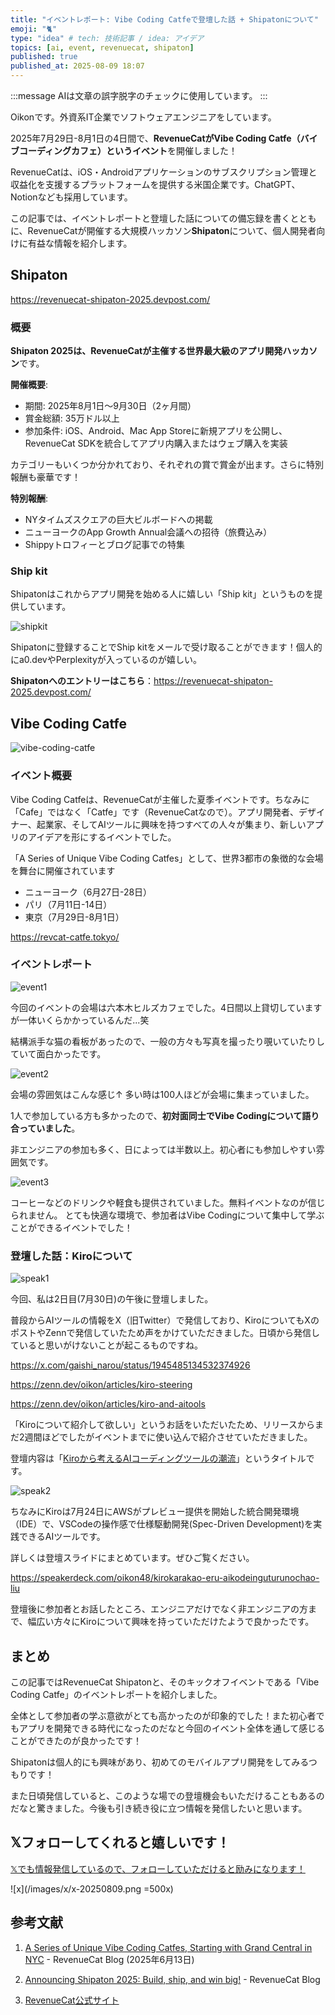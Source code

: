 ```yaml
---
title: "イベントレポート: Vibe Coding Catfeで登壇した話 + Shipatonについて"
emoji: "🐈"
type: "idea" # tech: 技術記事 / idea: アイデア
topics: [ai, event, revenuecat, shipaton]
published: true
published_at: 2025-08-09 18:07
---
```


:::message
AIは文章の誤字脱字のチェックに使用しています。
:::

Oikonです。外資系IT企業でソフトウェアエンジニアをしています。

2025年7月29日-8月1日の4日間で、**RevenueCatがVibe Coding Catfe（バイブコーディングカフェ）というイベント**を開催しました！

RevenueCatは、iOS・Androidアプリケーションのサブスクリプション管理と収益化を支援するプラットフォームを提供する米国企業です。ChatGPT、Notionなども採用しています。

この記事では、イベントレポートと登壇した話についての備忘録を書くとともに、RevenueCatが開催する大規模ハッカソン**Shipaton**について、個人開発者向けに有益な情報を紹介します。

## Shipaton

https://revenuecat-shipaton-2025.devpost.com/

### 概要

**Shipaton 2025は、RevenueCatが主催する世界最大級のアプリ開発ハッカソン**です。

**開催概要**:

- 期間: 2025年8月1日〜9月30日（2ヶ月間）
- 賞金総額: 35万ドル以上
- 参加条件: iOS、Android、Mac App Storeに新規アプリを公開し、RevenueCat SDKを統合してアプリ内購入またはウェブ購入を実装

カテゴリーもいくつか分かれており、それぞれの賞で賞金が出ます。さらに特別報酬も豪華です！

**特別報酬**:

- NYタイムズスクエアの巨大ビルボードへの掲載
- ニューヨークのApp Growth Annual会議への招待（旅費込み）
- Shippyトロフィーとブログ記事での特集

### Ship kit

Shipatonはこれからアプリ開発を始める人に嬉しい「Ship kit」というものを提供しています。

![shipkit](/images/vibe-coding-catfe-report/shipkit.png)

Shipatonに登録することでShip kitをメールで受け取ることができます！個人的にa0.devやPerplexityが入っているのが嬉しい。

**Shipatonへのエントリーはこちら**：https://revenuecat-shipaton-2025.devpost.com/

## Vibe Coding Catfe

![vibe-coding-catfe](/images/vibe-coding-catfe-report/vibe-coding-catfe.jpeg)

### イベント概要

Vibe Coding Catfeは、RevenueCatが主催した夏季イベントです。ちなみに「Cafe」ではなく「Catfe」です（RevenueCatなので）。アプリ開発者、デザイナー、起業家、そしてAIツールに興味を持つすべての人々が集まり、新しいアプリのアイデアを形にするイベントでした。

「A Series of Unique Vibe Coding Catfes」として、世界3都市の象徴的な会場を舞台に開催されています

- ニューヨーク（6月27日-28日）
- パリ（7月11日-14日）
- 東京（7月29日-8月1日）

https://revcat-catfe.tokyo/

### イベントレポート

![event1](/images/vibe-coding-catfe-report/event1.jpeg)

今回のイベントの会場は六本木ヒルズカフェでした。4日間以上貸切していますが一体いくらかかっているんだ...笑

結構派手な猫の看板があったので、一般の方々も写真を撮ったり覗いていたりしていて面白かったです。

![event2](/images/vibe-coding-catfe-report/event2.jpeg)

会場の雰囲気はこんな感じ↑
多い時は100人ほどが会場に集まっていました。

1人で参加している方も多かったので、**初対面同士でVibe Codingについて語り合っていました**。

非エンジニアの参加も多く、日によっては半数以上。初心者にも参加しやすい雰囲気です。

![event3](/images/vibe-coding-catfe-report/event3.jpeg)

コーヒーなどのドリンクや軽食も提供されていました。無料イベントなのが信じられません。
とても快適な環境で、参加者はVibe Codingについて集中して学ぶことができるイベントでした！

### 登壇した話：Kiroについて

![speak1](/images/vibe-coding-catfe-report/speak1.jpeg)

今回、私は2日目(7月30日)の午後に登壇しました。

普段からAIツールの情報をX（旧Twitter）で発信しており、KiroについてもXのポストやZennで発信していたため声をかけていただきました。日頃から発信していると思いがけないことが起こるものですね。

https://x.com/gaishi_narou/status/1945485134532374926

https://zenn.dev/oikon/articles/kiro-steering

https://zenn.dev/oikon/articles/kiro-and-aitools

「Kiroについて紹介して欲しい」というお話をいただいたため、リリースからまだ2週間ほどでしたがイベントまでに使い込んで紹介させていただきました。

登壇内容は「[Kiroから考えるAIコーディングツールの潮流](https://speakerdeck.com/oikon48/kirokarakao-eru-aikodeinguturunochao-liu)」というタイトルです。

![speak2](/images/vibe-coding-catfe-report/speak2.jpeg)

ちなみにKiroは7月24日にAWSがプレビュー提供を開始した統合開発環境（IDE）で、VSCodeの操作感で仕様駆動開発(Spec-Driven Development)を実践できるAIツールです。

詳しくは登壇スライドにまとめています。ぜひご覧ください。

https://speakerdeck.com/oikon48/kirokarakao-eru-aikodeinguturunochao-liu

登壇後に参加者とお話したところ、エンジニアだけでなく非エンジニアの方まで、幅広い方々にKiroについて興味を持っていただけたようで良かったです。

## まとめ

この記事ではRevenueCat Shipatonと、そのキックオフイベントである「Vibe Coding Catfe」のイベントレポートを紹介しました。

全体として参加者の学ぶ意欲がとても高かったのが印象的でした！また初心者でもアプリを開発できる時代になったのだなと今回のイベント全体を通して感じることができたのが良かったです！

Shipatonは個人的にも興味があり、初めてのモバイルアプリ開発をしてみるつもりです！

また日頃発信していると、このような場での登壇機会もいただけることもあるのだなと驚きました。今後も引き続き役に立つ情報を発信したいと思います。

## 𝕏フォローしてくれると嬉しいです！

[𝕏でも情報発信しているので、フォローしていただけると励みになります！](https://x.com/oikon48)

![x](/images/x/x-20250809.png =500x)

## 参考文献

1. [A Series of Unique Vibe Coding Catfes, Starting with Grand Central in NYC](https://www.revenuecat.com/blog/growth/vibe-coding-catfe-road-to-shipaton/) - RevenueCat Blog (2025年6月13日)

2. [Announcing Shipaton 2025: Build, ship, and win big!](https://www.revenuecat.com/blog/company/shipaton-2025/) - RevenueCat Blog

3. [RevenueCat公式サイト](https://www.revenuecat.com/)
